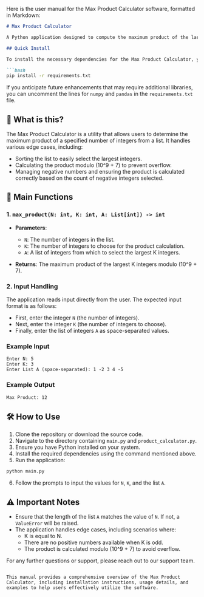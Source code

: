 Here is the user manual for the Max Product Calculator software, formatted in Markdown:

```markdown
# Max Product Calculator

A Python application designed to compute the maximum product of the largest K integers from a given list of integers.

## Quick Install

To install the necessary dependencies for the Max Product Calculator, you can use the following command:

```bash
pip install -r requirements.txt
```

If you anticipate future enhancements that may require additional libraries, you can uncomment the lines for `numpy` and `pandas` in the `requirements.txt` file.

## 🤔 What is this?

The Max Product Calculator is a utility that allows users to determine the maximum product of a specified number of integers from a list. It handles various edge cases, including:

- Sorting the list to easily select the largest integers.
- Calculating the product modulo \(10^9 + 7\) to prevent overflow.
- Managing negative numbers and ensuring the product is calculated correctly based on the count of negative integers selected.

## 📖 Main Functions

### 1. `max_product(N: int, K: int, A: List[int]) -> int`

- **Parameters**:
  - `N`: The number of integers in the list.
  - `K`: The number of integers to choose for the product calculation.
  - `A`: A list of integers from which to select the largest K integers.

- **Returns**: The maximum product of the largest K integers modulo \(10^9 + 7\).

### 2. Input Handling

The application reads input directly from the user. The expected input format is as follows:

- First, enter the integer `N` (the number of integers).
- Next, enter the integer `K` (the number of integers to choose).
- Finally, enter the list of integers `A` as space-separated values.

### Example Input

```
Enter N: 5
Enter K: 3
Enter List A (space-separated): 1 -2 3 4 -5
```

### Example Output

```
Max Product: 12
```

## 🛠 How to Use

1. Clone the repository or download the source code.
2. Navigate to the directory containing `main.py` and `product_calculator.py`.
3. Ensure you have Python installed on your system.
4. Install the required dependencies using the command mentioned above.
5. Run the application:

```bash
python main.py
```

6. Follow the prompts to input the values for `N`, `K`, and the list `A`.

## ⚠️ Important Notes

- Ensure that the length of the list `A` matches the value of `N`. If not, a `ValueError` will be raised.
- The application handles edge cases, including scenarios where:
  - K is equal to N.
  - There are no positive numbers available when K is odd.
  - The product is calculated modulo \(10^9 + 7\) to avoid overflow.

For any further questions or support, please reach out to our support team.
```

This manual provides a comprehensive overview of the Max Product Calculator, including installation instructions, usage details, and examples to help users effectively utilize the software.